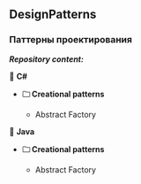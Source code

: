 ## DesignPatterns
### Паттерны проектирования

***Repository content:***

<url> &#128194; **C#**</url>

+ <strong>&#128448; Creational patterns </strong> 
  
  + Abstract Factory

<url> &#128194; **Java**</url>

+ <strong>&#128448; Creational patterns </strong> 
  
  + Abstract Factory
